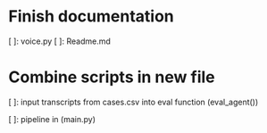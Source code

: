 # Finish documentation

[ ]: voice.py
[ ]: Readme.md

# Combine scripts in new file

[ ]: input transcripts from cases.csv into eval function (eval_agent())

[ ]: pipeline in (main.py)
